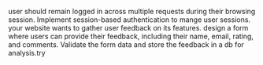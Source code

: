 user should remain logged in across multiple requests during their browsing session. Implement session-based authentication 
to mange user sessions.
your website wants to gather user feedback on its features. design a form where users can provide their feedback, including  their name, email,
rating, and comments. Validate the form data and store the feedback in a db for analysis.try